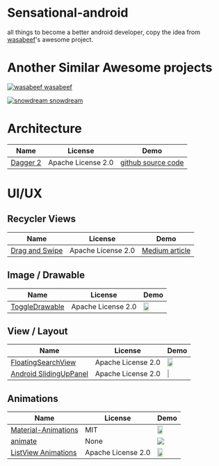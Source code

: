 # Sensational-android

all things to become a better android developer, copy the idea from [wasabeef](https://github.com/wasabeef/awesome-android-ui)'s awesome project.

# Another Similar Awesome projects

[![wasabeef](https://avatars0.githubusercontent.com/u/1833474?v=3&s=32) wasabeef](https://github.com/wasabeef/awesome-android-ui)

[![snowdream](https://avatars3.githubusercontent.com/u/737958?v=3&s=32) snowdream](https://github.com/snowdream/awesome-android)


# Architecture

Name | License | Demo
-----|---------|-----
[Dagger 2](http://google.github.io/dagger/) | Apache License 2.0 | [github source code](https://github.com/google/dagger)

# UI/UX

## Recycler Views

Name | License | Demo
-----|---------|-----
[Drag and Swipe](https://github.com/iPaulPro/Android-ItemTouchHelper-Demo) | Apache License 2.0 | [Medium article](https://medium.com/@ipaulpro/drag-and-swipe-with-recyclerview-b9456d2b1aaf#.upgpb9qys)

## Image / Drawable

Name | License | Demo
-----|---------|-----
[ToggleDrawable](https://github.com/renaudcerrato/ToggleDrawable) | Apache License 2.0 | <img src="https://github.com/renaudcerrato/ToggleDrawable/raw/master/artworks/toggle.gif" width="50%">

## View / Layout

Name | License | Demo
-----|---------|-----
[FloatingSearchView](https://github.com/renaudcerrato/FloatingSearchView) | Apache License 2.0 | <img src="https://github.com/renaudcerrato/FloatingSearchView/raw/master/assets/demo.gif" width="50%" >
[Android SlidingUpPanel](https://github.com/umano/AndroidSlidingUpPanel) | Apache License 2.0 | <img src="https://camo.githubusercontent.com/834cfd81ce764457db69dc023e1bd0adf0a8d00d/68747470733a2f2f7261772e6769746875622e636f6d2f756d616e6f2f416e64726f6964536c6964696e67557050616e656c44656d6f2f6d61737465722f736c6964696e67757070616e656c2e706e67" width="25%">



## Animations

Name | License | Demo
-----|---------|-----
[Material-Animations](https://github.com/lgvalle/Material-Animations) | MIT | <img src="https://raw.githubusercontent.com/lgvalle/Material-Animations/master/screenshots/transition_fade.gif" width="50%" >
[animate](https://github.com/hitherejoe/animate) | None | <img src="https://raw.githubusercontent.com/hitherejoe/animate/master/images/web.png">
[ListView Animations](https://github.com/nhaarman/ListViewAnimations) | Apache License 2.0 | <img src="https://raw.githubusercontent.com/nhaarman/ListViewAnimations/gh-pages/images/dynamiclistview.gif" width="50%">

